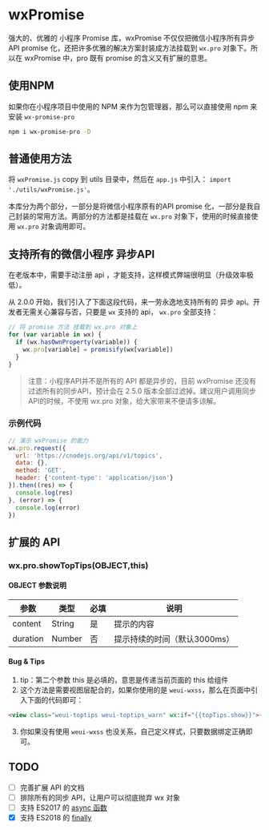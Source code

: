 # wxPromise

强大的、优雅的 小程序 Promise 库，wxPromise 不仅仅把微信小程序所有异步 API promise 化，还把许多优雅的解决方案封装成方法挂载到 `wx.pro` 对象下。所以在 wxPromise 中，pro 既有 promise 的含义又有扩展的意思。

## 使用NPM

如果你在小程序项目中使用的 NPM 来作为包管理器，那么可以直接使用 npm 来安装 `wx-promise-pro`

```bash
npm i wx-promise-pro -D
```

## 普通使用方法

将 `wxPromise.js` copy 到 utils 目录中，然后在 `app.js` 中引入： `import './utils/wxPromise.js'`。

本库分为两个部分，一部分是将微信小程序原有的API promise 化，一部分是我自己封装的常用方法。两部分的方法都是挂载在 `wx.pro` 对象下，使用的时候直接使用 `wx.pro` 对象调用即可。

## 支持所有的微信小程序 异步API

在老版本中，需要手动注册 api ，才能支持，这样模式弊端很明显（升级效率极低）。

从 2.0.0 开始，我们引入了下面这段代码，来一劳永逸地支持所有的 异步 api。开发者无需关心兼容与否，只要是 `wx` 支持的 api， `wx.pro` 全部支持：

```js
// 将 promise 方法 挂载到 wx.pro 对象上
for (var variable in wx) {
  if (wx.hasOwnProperty(variable)) {
    wx.pro[variable] = promisify(wx[variable])
  }
}
```

> 注意：小程序API并不是所有的 API 都是异步的，目前 wxPromise 还没有过滤所有的同步API，预计会在 2.5.0 版本全部过滤掉。建议用户调用同步API的时候，不使用 wx.pro 对象，给大家带来不便请多谅解。

### 示例代码

```js
// 演示 wxPromise 的能力
wx.pro.request({
  url: 'https://cnodejs.org/api/v1/topics',
  data: {},
  method: 'GET',
  header: {'content-type': 'application/json'}
}).then((res) => {
  console.log(res)
}, (error) => {
  console.log(error)
})
```

## 扩展的 API

### wx.pro.showTopTips(OBJECT,this)

#### OBJECT 参数说明

| 参数     | 类型   | 必填 | 说明                         |
| -------- | ------ | ---- | ---------------------------- |
| content  | String | 是   | 提示的内容                   |
| duration | Number | 否   | 提示持续的时间（默认3000ms） |

#### Bug & Tips

1. tip：第二个参数 this 是必填的，意思是传递当前页面的 this 给组件
2. 这个方法是需要视图层配合的，如果你使用的是 `weui-wxss`，那么在页面中引入下面的代码即可：

```html
<view class="weui-toptips weui-toptips_warn" wx:if="{{topTips.show}}">{{topTips.content}}</view>
```

3. 你如果没有使用 `weui-wxss` 也没关系，自己定义样式，只要数据绑定正确即可。

## TODO

* [ ] 完善扩展 API 的文档
* [ ] 排除所有的同步 API，让用户可以彻底抛弃 wx 对象
* [ ] 支持 ES2017 的 [async 函数](http://t.cn/RyUUVvA)
* [x] 支持 ES2018 的 [finally](http://t.cn/RuJyewc)
